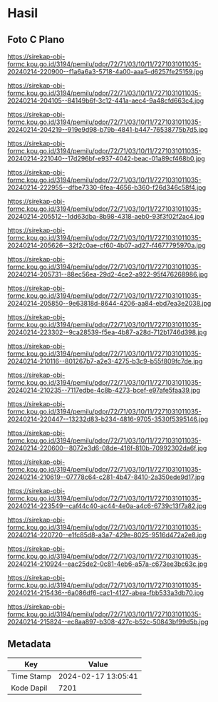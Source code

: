 # Hasil

## Foto C Plano

https://sirekap-obj-formc.kpu.go.id/3194/pemilu/pdpr/72/71/03/10/11/7271031011035-20240214-220900--f1a6a6a3-5718-4a00-aaa5-d6257fe25159.jpg

https://sirekap-obj-formc.kpu.go.id/3194/pemilu/pdpr/72/71/03/10/11/7271031011035-20240214-204105--84149b6f-3c12-441a-aec4-9a48cfd663c4.jpg

https://sirekap-obj-formc.kpu.go.id/3194/pemilu/pdpr/72/71/03/10/11/7271031011035-20240214-204219--919e9d98-b79b-4841-b447-76538775b7d5.jpg

https://sirekap-obj-formc.kpu.go.id/3194/pemilu/pdpr/72/71/03/10/11/7271031011035-20240214-221040--17d296bf-e937-4042-beac-01a89cf468b0.jpg

https://sirekap-obj-formc.kpu.go.id/3194/pemilu/pdpr/72/71/03/10/11/7271031011035-20240214-222955--dfbe7330-6fea-4656-b360-f26d346c58f4.jpg

https://sirekap-obj-formc.kpu.go.id/3194/pemilu/pdpr/72/71/03/10/11/7271031011035-20240214-205512--1dd63dba-8b98-4318-aeb0-93f3f02f2ac4.jpg

https://sirekap-obj-formc.kpu.go.id/3194/pemilu/pdpr/72/71/03/10/11/7271031011035-20240214-205626--32f2c0ae-cf60-4b07-ad27-f4677795970a.jpg

https://sirekap-obj-formc.kpu.go.id/3194/pemilu/pdpr/72/71/03/10/11/7271031011035-20240214-205731--88ec56ea-29d2-4ce2-a922-95f476268986.jpg

https://sirekap-obj-formc.kpu.go.id/3194/pemilu/pdpr/72/71/03/10/11/7271031011035-20240214-205850--9e63818d-8644-4206-aa84-ebd7ea3e2038.jpg

https://sirekap-obj-formc.kpu.go.id/3194/pemilu/pdpr/72/71/03/10/11/7271031011035-20240214-223302--9ca28539-f5ea-4b87-a28d-712b1746d398.jpg

https://sirekap-obj-formc.kpu.go.id/3194/pemilu/pdpr/72/71/03/10/11/7271031011035-20240214-210116--801267b7-a2e3-4275-b3c9-b55f809fc7de.jpg

https://sirekap-obj-formc.kpu.go.id/3194/pemilu/pdpr/72/71/03/10/11/7271031011035-20240214-210235--7117edbe-4c8b-4273-bcef-e97afe5faa39.jpg

https://sirekap-obj-formc.kpu.go.id/3194/pemilu/pdpr/72/71/03/10/11/7271031011035-20240214-220447--13232d83-b234-4816-9705-3530f5395146.jpg

https://sirekap-obj-formc.kpu.go.id/3194/pemilu/pdpr/72/71/03/10/11/7271031011035-20240214-220600--8072e3d6-08de-416f-810b-70992302da6f.jpg

https://sirekap-obj-formc.kpu.go.id/3194/pemilu/pdpr/72/71/03/10/11/7271031011035-20240214-210619--07778c64-c281-4b47-8410-2a350ede9d17.jpg

https://sirekap-obj-formc.kpu.go.id/3194/pemilu/pdpr/72/71/03/10/11/7271031011035-20240214-223549--caf44c40-ac44-4e0a-a4c6-6739c13f7a82.jpg

https://sirekap-obj-formc.kpu.go.id/3194/pemilu/pdpr/72/71/03/10/11/7271031011035-20240214-220720--e1fc85d8-a3a7-429e-8025-9516d472a2e8.jpg

https://sirekap-obj-formc.kpu.go.id/3194/pemilu/pdpr/72/71/03/10/11/7271031011035-20240214-210924--eac25de2-0c81-4eb6-a57a-c673ee3bc63c.jpg

https://sirekap-obj-formc.kpu.go.id/3194/pemilu/pdpr/72/71/03/10/11/7271031011035-20240214-215436--6a086df6-cac1-4127-abea-fbb533a3db70.jpg

https://sirekap-obj-formc.kpu.go.id/3194/pemilu/pdpr/72/71/03/10/11/7271031011035-20240214-215824--ec8aa897-b308-427c-b52c-50843bf99d5b.jpg


## Metadata

| Key        | Value               |
| ---------- | ------------------- |
| Time Stamp | 2024-02-17 13:05:41 |
| Kode Dapil | 7201                |



